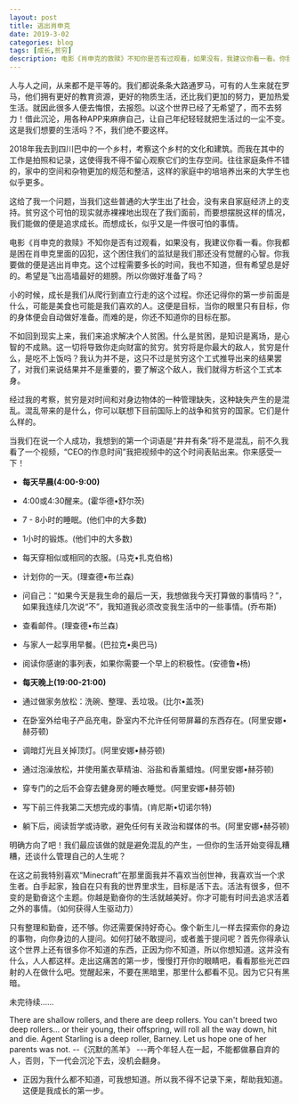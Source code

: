 ```yaml
---
layout: post
title: 逃出肖申克
date: 2019-3-02
categories: blog
tags: [成长,贫穷]
description: 电影《肖申克的救赎》不知你是否有过观看，如果没有，我建议你看一看。你我都是困在肖申克里面的囚犯，这个困住我们的监狱是我们那还没有觉醒的心智。你我要做的便是逃出肖申克。这个过程需要多长的时间，我也不知道，但有希望总是好的。希望是飞出高墙最好的翅膀。所以你做好准备了吗？
---
```


人与人之间，从来都不是平等的。我们都说条条大路通罗马，可有的人生来就在罗马，他们拥有更好的教育资源，更好的物质生活，还比我们更加的努力，更加热爱生活。就因此很多人便去悔恨，去报怨。以这个世界已经了无希望了，而不去努力！借此沉沦，用各种APP来麻痹自己，让自己年纪轻轻就把生活过的一尘不变。这是我们想要的生活吗？不，我们绝不要这样。

2018年我去到四川巴中的一个乡村，考察这个乡村的文化和建筑。而我在其中的工作是拍照和记录，这使得我不得不留心观察它们的生存空间。往往家庭条件不错的，家中的空间和杂物更加的规范和整洁，这样的家庭中的培培养出来的大学生也似乎更多。

这给了我一个问题，当我们这些普通的大学生出了社会，没有来自家庭经济上的支持。贫穷这个可怕的现实就赤裸裸地出现在了我们面前，而要想摆脱这样的情况，我们能做的便是追求成长。而想成长，似乎又是一件很可怕的事情。

电影《肖申克的救赎》不知你是否有过观看，如果没有，我建议你看一看。你我都是困在肖申克里面的囚犯，这个困住我们的监狱是我们那还没有觉醒的心智。你我要做的便是逃出肖申克。这个过程需要多长的时间，我也不知道，但有希望总是好的。希望是飞出高墙最好的翅膀。所以你做好准备了吗？

小的时候，成长是我们从爬行到直立行走的这个过程。你还记得你的第一步前面是什么，可能是美食也可能是我们喜欢的人。这便是目标，当你的眼里只有目标，你的身体便会自动做好准备。而难的是，你还不知道你的目标在那。

不如回到现实上来，我们来追求解决个人贫困。什么是贫困，是知识是离场，是心智的不成熟。这一切将导致你走向财富的贫穷。贫穷将是你最大的敌人，贫穷是什么，是吃不上饭吗？我认为并不是，这只不过是贫穷这个工式推导出来的结果罢了，对我们来说结果并不是重要的，要了解这个敌人，我们就得方析这个工式本身。

经过我的考察，贫穷是对时间和对身边物体的一种管理缺失，这种缺失产生的是混乱。混乱带来的是什么，你可以联想下目前国际上的战争和贫穷的国家。它们是什么样的。

当我们在说一个人成功，我想到的第一个词语是“井井有条”将不是混乱，前不久我看了一个视频，“CEO的作息时间”我把视频中的这个时间表贴出来。你来感受一下！

- **每天早晨(4:00-9:00)**
- 4:00或4:30醒来。(霍华德•舒尔茨)
- 7 - 8小时的睡眠。(他们中的大多数)
- 1小时的锻炼。(他们中的大多数)
- 每天穿相似或相同的衣服。(马克•扎克伯格)
- 计划你的一天。(理查德•布兰森)
- 问自己：“如果今天是我生命的最后一天，我想做我今天打算做的事情吗？”，如果我连续几次说“不”，我知道我必须改变我生活中的一些事情。(乔布斯)
- 查看邮件。(理查德•布兰森)
- 与家人一起享用早餐。(巴拉克•奥巴马)
- 阅读你感谢的事列表，如果你需要一个早上的积极性。(安德鲁•杨)

- **每天晚上(19:00-21:00)**
- 通过做家务放松：洗碗、整理、丢垃圾。(比尔•盖茨)
- 在卧室外给电子产品充电，卧室内不允许任何带屏幕的东西存在。(阿里安娜•赫芬顿)
- 调暗灯光且关掉顶灯。(阿里安娜•赫芬顿)
- 通过泡澡放松，并使用薰衣草精油、浴盐和香薰蜡烛。(阿里安娜•赫芬顿)
- 穿专门的之后不会穿去健身房的睡衣睡觉。(阿里安娜•赫芬顿)
- 写下前三件我第二天想完成的事情。(肯尼斯•切诺尔特)
- 躺下后，阅读哲学或诗歌，避免任何有关政治和媒体的书。(阿里安娜•赫芬顿)

明确方向了吧！我们最应该做的就是避免混乱的产生，一但你的生活开始变得乱糟糟，还谈什么管理自己的人生呢？

在这之前我特别喜欢“Minecraft”在那里面我并不喜欢当创世神，我喜欢当一个求生者。白手起家，独自在只有我的世界里求生，目标是活下去。活法有很多，但不变的是勤奋这个主题。你越是勤奋你的生活就越美好。你才可能有时间去追求活着之外的事情。（如何获得人生驱动力）

只有整理和勤奋，还不够。你还需要保持好奇心。像个新生儿一样去探索你的身边的事物，向你身边的人提问。如何打破不敢提问，或者羞于提问呢？首先你得承认这个世界上还有很多你不知道的东西，正因为你不知道，所以你想知道。这并没有什么，人人都这样。走出这痛苦的第一步，慢慢打开你的眼睛吧，看看那些光芒四射的人在做什么吧。觉醒起来，不要在黑暗里，那里什么都看不见。因为它只有黑暗。

未完待续……

There are shallow rollers, and there are deep rollers.
You can't breed two deep rollers… or their young, their offspring, will roll all the way down, hit and die.
Agent Starling is a deep roller,
Barney. Let us hope one of her parents was not.
--《沉默的羔羊》
---两个年轻人在一起，不能都做暴自弃的人，否则，下一代会沉沦下去，没机会翻身。

- 正因为我什么都不知道，可我想知道。所以我不得不记录下来，帮助我知道。这便是我成长的第一步。

